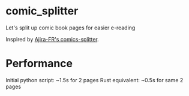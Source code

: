# comic_splitter
Let's split up comic book pages for easier e-reading


Inspired by [Ajira-FR's comics-splitter](https://github.com/Ajira-FR/comics-splitter).


# Performance

Initial python script: ~1.5s for 2 pages
Rust equivalent: ~0.5s for same 2 pages
